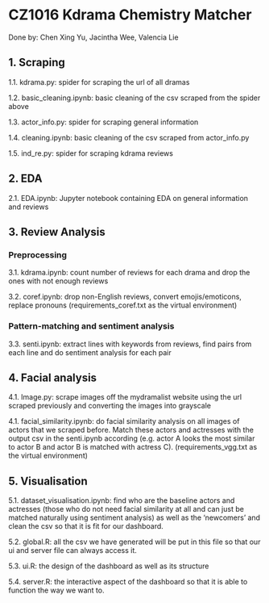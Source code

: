 # CZ1016 Kdrama Chemistry Matcher
Done by: Chen Xing Yu, Jacintha Wee, Valencia Lie

## 1. Scraping
1.1. kdrama.py: spider for scraping the url of all dramas

1.2. basic_cleaning.ipynb: basic cleaning of the csv scraped from the spider above

1.3. actor_info.py: spider for scraping general information

1.4. cleaning.ipynb:  basic cleaning of the csv scraped from actor_info.py

1.5. ind_re.py: spider for scraping kdrama reviews

## 2. EDA

2.1. EDA.ipynb: Jupyter notebook containing EDA on general information and reviews

## 3. Review Analysis

### Preprocessing
3.1. kdrama.ipynb: count number of reviews for each drama and drop the ones with not enough reviews

3.2. coref.ipynb: drop non-English reviews, convert emojis/emoticons, replace pronouns (requirements_coref.txt as the virtual environment)

### Pattern-matching and sentiment analysis
3.3. senti.ipynb: extract lines with keywords from reviews, find pairs from each line and do sentiment analysis for each pair

## 4. Facial analysis
4.1. Image.py: scrape images off the mydramalist website using the url scraped previously and converting the images into grayscale

4.1. facial_similarity.ipynb: do facial similarity analysis on all images of actors that we scraped before. Match these actors and actresses with the output csv in the senti.ipynb according (e.g. actor A looks the most similar to actor B and actor B is matched with actress C). (requirements_vgg.txt as the virtual environment)

## 5. Visualisation 

5.1. dataset_visualisation.ipynb: find who are the baseline actors and actresses (those who do not need facial similarity at all and can just be matched naturally using sentiment analysis) as well as the ‘newcomers’ and clean the csv so that it is fit for our dashboard.

5.2. global.R: all the csv we have generated will be put in this file so that our ui and server file can always access it.

5.3. ui.R: the design of the dashboard as well as its structure

5.4. server.R: the interactive aspect of the dashboard so that it is able to function the way we want to.
